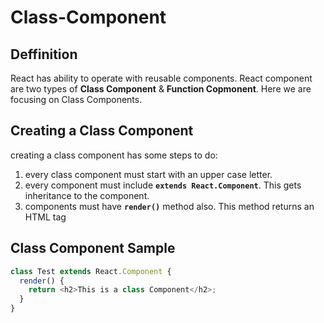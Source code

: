 # Class-Component

## Deffinition
React has ability to operate with reusable components. React component are two types of **Class Component** & **Function Copmonent**. Here we are focusing on Class Components.

## Creating a Class Component
creating a class component has some steps to do:
1. every class component must start with an upper case letter.
2. every component must include **`extends React.Component`**. This gets inheritance to the component.
3. components must have **`render()`** method also. This method returns an HTML tag

## Class Component Sample

```js
class Test extends React.Component {
  render() {
    return <h2>This is a class Component</h2>;
  }
}
```
